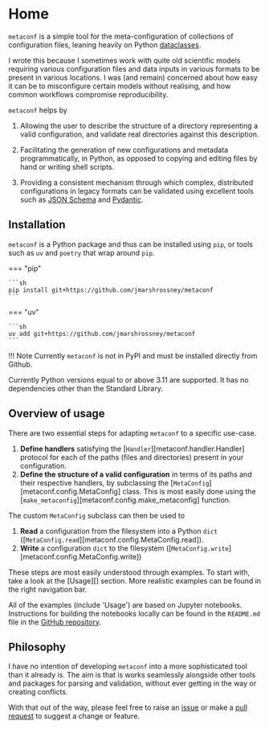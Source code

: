 # Home

`metaconf` is a simple tool for the meta-configuration of collections of configuration files, leaning heavily on Python [dataclasses](https://docs.python.org/3/library/dataclasses.html).

I wrote this because I sometimes work with quite old scientific models requiring various configuration files and data inputs in various formats to be present in various locations. I was (and remain) concerned about how easy it can be to misconfigure certain models without realising, and how common workflows compromise reproducibility.

`metaconf` helps by

1. Allowing the user to describe the structure of a directory representing a valid configuration, and validate real directories against this description.

2. Facilitating the generation of new configurations and metadata programmatically, in Python, as opposed to copying and editing files by hand or writing shell scripts.

3. Providing a consistent mechanism through which complex, distributed configurations in legacy formats can be validated using excellent tools such as [JSON Schema](https://json-schema.org/) and [Pydantic](https://docs.pydantic.dev/).


## Installation

`metaconf` is a Python package and thus can be installed using `pip`, or tools such as `uv` and `poetry` that wrap around `pip`.


=== "pip"

    ```sh
    pip install git+https://github.com/jmarshrossney/metaconf
    ```

=== "uv"

    ```sh
    uv add git+https://github.com/jmarshrossney/metaconf
    ```

!!! Note
    Currently `metaconf` is not in PyPI and must be installed directly from Github.

Currently Python versions equal to or above 3.11 are supported.
It has no dependencies other than the Standard Library.


## Overview of usage

There are two essential steps for adapting `metaconf` to a specific use-case.

1. **Define handlers** satisfying the [`Handler`][metaconf.handler.Handler] protocol for each of the paths (files and directories) present in your configuration.
2. **Define the structure of a valid configuration** in terms of its paths and their respective handlers, by subclassing the [`MetaConfig`][metaconf.config.MetaConfig] class. This is most easily done using the [`make_metaconfig`][metaconf.config.make_metaconfig] function.

The custom `MetaConfig` subclass can then be used to

1. **Read** a configuration from the filesystem into a Python `dict` ([`MetaConfig.read`][metaconf.config.MetaConfig.read]). 
2. **Write** a configuration `dict` to the filesystem ([`MetaConfig.write`][metaconf.config.MetaConfig.write])

These steps are most easily understood through examples. To start with, take a look at the [Usage][] section. More realistic examples can be found in the right navigation bar.

All of the examples (include 'Usage') are based on Jupyter notebooks. Instructions for building the notebooks locally can be found in the `README.md` file in the [GitHub repository](https://github.com/jmarshrossney/metaconf).


## Philosophy

I have no intention of developing `metaconf` into a more sophisticated tool than it already is. The aim is that is works seamlessly alongside other tools and packages for parsing and validation, without ever getting in the way or creating conflicts.

With that out of the way, please feel free to raise an [issue](https://github.com/jmarshrossney/metaconf/issues) or make a [pull request](https://github.com/jmarshrossney/metaconf/pulls) to suggest a change or feature.
